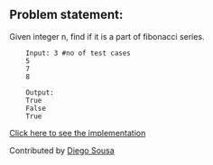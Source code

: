 ## Problem statement:

Given integer n, find if it is a part of fibonacci series.

```
    Input: 3 #no of test cases
    5
    7
    8
    
    Output:
    True
    False
    True
```

[Click here to see the implementation](IsFibonacci.java)

Contributed by [Diego Sousa](https://github.com/DiSousaDev)
